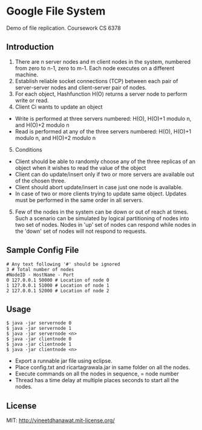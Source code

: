 # Google File System
Demo of file replication. Coursework CS 6378

## Introduction
1. There are n server nodes and m client nodes in the system, numbered from zero to n-1, zero to m-1. Each node executes on a different machine.
2. Establish reliable socket connections (TCP) between each pair of server-server nodes and client-server pair of nodes.
3. For each object, Hashfunction H(O) returns a server node to perform write or read.
4. Client Ci wants to update an object
 - Write is performed at three servers numbered: H(O), H(O)+1 modulo n, and H(O)+2 modulo n
 - Read is performed at any of the three servers numbered: H(O), H(O)+1 modulo n, and H(O)+2 modulo n
5. Conditions
 - Client should be able to randomly choose any of the three replicas of an object when it wishes to read the value of the object
 - Client can do update/insert only if two or more servers are available out of the chosen three.
 - Client should abort update/insert in case just one node is available.
 - In case of two or more clients trying to update same object. Updates must be performed in the same order in all servers.
5. Few of the nodes in the system can be down or out of reach at times. Such a scenario can be simulated by logical partitioning of nodes into two set of nodes. Nodes in 'up' set of nodes can respond while nodes in the 'down' set of nodes will not respond to requests.

## Sample Config File
	# Any text following '#' should be ignored
	3 # Total number of nodes
	#NodeID - HostName - Port
	0 127.0.0.1 50000 # Location of node 0
	1 127.0.0.1 51000 # Location of node 1
	2 127.0.0.1 52000 # Location of node 2

## Usage
	$ java -jar servernode 0
	$ java -jar servernode 1
	$ java -jar servernode <n>
	$ java -jar clientnode 0
	$ java -jar clientnode 1
	$ java -jar clientnode <n>

- Export a runnable jar file using eclipse.
- Place config.txt and ricartagrawala.jar in same folder on all the nodes.
- Execute commands on all the nodes in sequence, <n> = node number
- Thread has a time delay at multiple places seconds to start all the nodes.

## License

MIT: http://vineetdhanawat.mit-license.org/